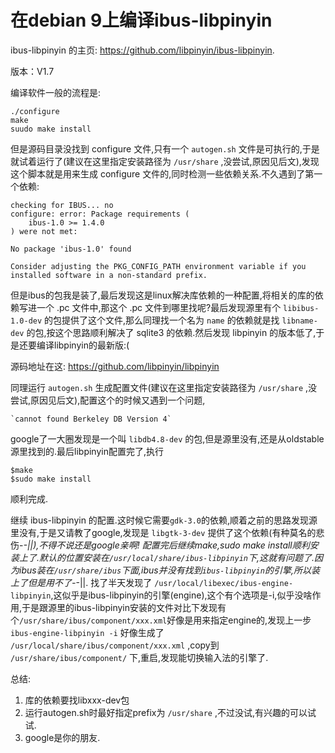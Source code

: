 # 在debian 9上编译ibus-libpinyin

ibus-libpinyin 的主页: https://github.com/libpinyin/ibus-libpinyin.

版本：V1.7

编译软件一般的流程是:

    ./configure
    make
    suudo make install

但是源码目录没找到 configure 文件,只有一个 `autogen.sh` 文件是可执行的,于是就试着运行了(建议在这里指定安装路径为 `/usr/share` ,没尝试,原因见后文),发现这个脚本就是用来生成 configure 文件的,同时检测一些依赖关系.不久遇到了第一个依赖:

    checking for IBUS... no
    configure: error: Package requirements (
        ibus-1.0 >= 1.4.0
    ) were not met:
    
    No package 'ibus-1.0' found
    
    Consider adjusting the PKG_CONFIG_PATH environment variable if you
    installed software in a non-standard prefix.


但是ibus的包我是装了,最后发现这是linux解决库依赖的一种配置,将相关的库的依赖写进一个 .pc 文件中,那这个 .pc 文件到哪里找呢?最后发现源里有个 `libibus-1.0-dev` 的包提供了这个文件,那么同理找一个名为 `name` 的依赖就是找 `libname-dev` 的包,按这个思路顺利解决了 sqlite3 的依赖.然后发现 libpinyin 的版本低了,于是还要编译libpinyin的最新版:(

源码地址在这: https://github.com/libpinyin/libpinyin

同理运行 `autogen.sh` 生成配置文件(建议在这里指定安装路径为 `/usr/share` ,没尝试,原因见后文),配置这个的时候又遇到一个问题, 

    `cannot found Berkeley DB Version 4` 

google了一大圈发现是一个叫 `libdb4.8-dev` 的包,但是源里没有,还是从oldstable源里找到的.最后libpinyin配置完了,执行

    $make
    $sudo make install

顺利完成.

继续 ibus-libpinyin 的配置.这时候它需要`gdk-3.0`的依赖,顺着之前的思路发现源里没有,于是又请教了google,发现是 `libgtk-3-dev` 提供了这个依赖(有种莫名的悲伤-_-||),不得不说还是google亲啊!
  配置完后继续make,sudo make install顺利安装上了.默认的位置安装在`/usr/local/share/ibus-libpinyin`下,这就有问题了.因为ibus装在`/usr/share/ibus`下面,ibus并没有找到`ibus-libpinyin`的引擎,所以装上了但是用不了-_-||.
找了半天发现了 `/usr/local/libexec/ibus-engine-libpinyin`,这似乎是ibus-libpinyin的引擎(engine),这个有个选项是-i,似乎没啥作用,于是跟源里的ibus-libpinyin安装的文件对比下发现有个`/usr/share/ibus/component/xxx.xml`好像是用来指定engine的,发现上一步 `ibus-engine-libpinyin -i` 好像生成了 `/usr/local/share/ibus/component/xxx.xml` ,copy到 `/usr/share/ibus/component/` 下,重启,发现能切换输入法的引擎了.

总结:
1. 库的依赖要找libxxx-dev包
2. 运行autogen.sh时最好指定prefix为 `/usr/share` ,不过没试,有兴趣的可以试试.
3. google是你的朋友.
